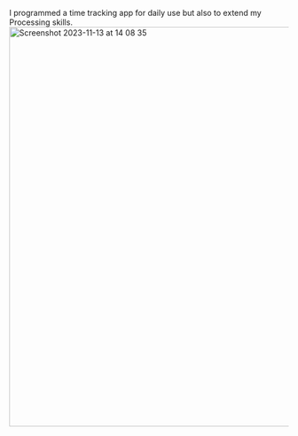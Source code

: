 I programmed a time tracking app for daily use but also to extend my Processing skills.
<img width="720" alt="Screenshot 2023-11-13 at 14 08 35" src="https://github.com/Asoronite/TimeTrackingApp_Processing/assets/118924223/1aa62864-dbba-4bff-b07b-db4996ebea2e">
